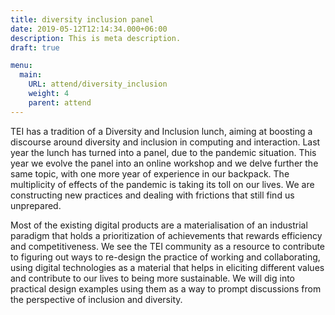 ```yaml
---
title: diversity inclusion panel
date: 2019-05-12T12:14:34.000+06:00
description: This is meta description.
draft: true

menu:
  main:
    URL: attend/diversity_inclusion
    weight: 4
    parent: attend
---
```

TEI has a tradition of a Diversity and Inclusion lunch, aiming at boosting a discourse around diversity and inclusion in computing and interaction. 
Last year the lunch has turned into a panel, due to the pandemic situation. This year we evolve the panel into an online workshop and we delve further the same topic, with one more year of experience in our backpack.
The multiplicity of effects of the pandemic is taking its toll on our lives. We are constructing new practices and dealing with frictions that still find us unprepared. 
 
Most of the existing digital products are a materialisation of an industrial paradigm that holds a prioritization of achievements that rewards efficiency and competitiveness.
We see the TEI community as a resource to contribute to figuring out ways to re-design the practice of working and collaborating, using digital technologies as a material that helps in eliciting different values and contribute to our lives to being more sustainable.
We will dig into practical design examples using them as a way to prompt discussions from the perspective of inclusion and diversity. 